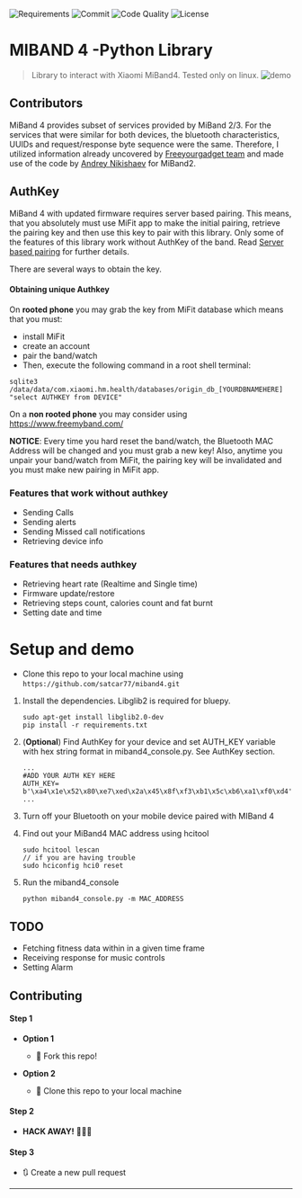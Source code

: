 
![Requirements](https://img.shields.io/requires/github/satcar77/miband4)
![Commit](https://img.shields.io/github/last-commit/satcar77/miband4) 
![Code Quality](https://img.shields.io/scrutinizer/quality/g/satcar77/miband4)
![License](http://img.shields.io/:license-mit-blue.svg?style=flat-square)

# MIBAND 4 -Python Library

> Library to interact with Xiaomi MiBand4. 
> Tested only on linux.
![demo](https://github.com/satcar77/miband4/raw/master/screen/1.png)

## Contributors 

 MiBand 4 provides subset of services provided by MiBand 2/3. For the services that were similar for both devices, the bluetooth characteristics, UUIDs  and request/response byte sequence were the same. Therefore,  I utilized information already uncovered by [Freeyourgadget team](https://github.com/Freeyourgadget/Gadgetbridge) and made use of the code by [Andrey Nikishaev]([https://github.com/creotiv(https://github.com/creotiv)) for MiBand2. 



## AuthKey
MiBand 4 with updated firmware requires server based pairing. This means, that you absolutely must use MiFit app to make the initial pairing, retrieve the pairing key and then use this key to pair with this library. Only some of the features of this library work without AuthKey of the band. Read [Server based pairing](https://github.com/Freeyourgadget/Gadgetbridge/wiki/Huami-Server-Pairing) for further details.

There are several ways to obtain the key.

#### Obtaining unique Authkey
On **rooted phone** you may grab the key from MiFit database which means that you must:

- install MiFit
- create an account
- pair the band/watch
- Then, execute the following command in a root shell terminal:
```
sqlite3 /data/data/com.xiaomi.hm.health/databases/origin_db_[YOURDBNAMEHERE] "select AUTHKEY from DEVICE"
```
On a **non rooted phone** you may consider using https://www.freemyband.com/ 

**NOTICE**: Every time you hard reset the band/watch, the Bluetooth MAC Address will be changed and you must grab a new key! Also, anytime you unpair your band/watch from MiFit, the pairing key will be invalidated and you must make new pairing in MiFit app.

### Features that work without authkey
- Sending Calls
- Sending alerts
- Sending Missed call notifications
- Retrieving device info
### Features that needs authkey
- Retrieving heart rate (Realtime and Single time)
- Firmware update/restore
- Retrieving steps count, calories count and fat burnt
- Setting date and time



# Setup and demo


- Clone this repo to your local machine using `https://github.com/satcar77/miband4.git`



1.  Install the dependencies. Libglib2 is required for bluepy. 

    ```
    sudo apt-get install libglib2.0-dev
    pip install -r requirements.txt
    ```
2. (**Optional**) Find AuthKey for your device and set AUTH_KEY variable with hex string format in miband4_console.py. See AuthKey section. 
	```
    ...
	#ADD YOUR AUTH KEY HERE
	AUTH_KEY= b'\xa4\x1e\x52\x80\xe7\xed\x2a\x45\x8f\xf3\xb1\x5c\xb6\xa1\xf0\xd4'
    ...
	```

3.  Turn off your Bluetooth on your mobile device paired with MIBand 4

4.  Find out your MiBand4 MAC address using hcitool

    ```
    sudo hcitool lescan
    // if you are having trouble
    sudo hciconfig hci0 reset 
	```
5.  Run the miband4_console

    ```
    python miband4_console.py -m MAC_ADDRESS 
	```



## TODO
- Fetching fitness data within in a given time frame 
- Receiving response for music controls
- Setting Alarm





## Contributing



#### Step 1

- **Option 1**
    - 🍴 Fork this repo!

- **Option 2**
    - 👯 Clone this repo to your local machine

#### Step 2

- **HACK AWAY!** 🔨🔨🔨

#### Step 3

- 🔃 Create a new pull request

---



